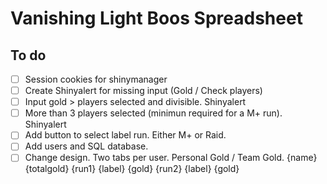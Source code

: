 # Vanishing Light Boos Spreadsheet

## To do

- [ ] Session cookies for shinymanager
- [ ] Create Shinyalert for missing input (Gold / Check players)
- [ ] Input gold > players selected and divisible. Shinyalert
- [ ] More than 3 players selected (minimun required for a M+ run). Shinyalert
- [ ] Add button to select label run. Either M+ or Raid.
- [ ] Add users and SQL database.
- [ ] Change design. Two tabs per user. Personal Gold / Team Gold. 
             {name}  {totalgold}
      {run1} {label} {gold}
      {run2} {label} {gold} 
